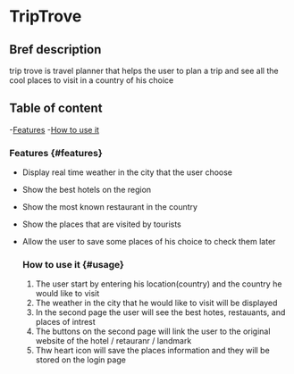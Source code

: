 # TripTrove

## Bref description
trip trove is travel planner that helps the user to plan a trip and see all the cool places to visit in a country of his choice

## Table of content
-[Features](#features)
-[How to use it](#usage)

### Features {#features}
- Display real time weather in the city that the user choose
-  Show the best hotels on the region
- Show the most known restaurant in the country
- Show the places that are visited by tourists
- Allow the user to save some places of his choice to check them later

  ### How to use it {#usage}
  1. The user start by entering his location(country) and the country he would like to visit
  2. The weather in the city that he would like to visit will be displayed
  3. In the second page the user will see the best hotes, restauants, and places of intrest
  4. The buttons on the second page will link the user to the original website of the hotel / retauranr / landmark
  5. Thw heart icon will save the places information and they will be stored on the login page

